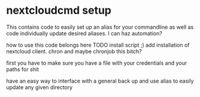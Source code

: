 # nextcloudcmd setup
This contains code to easily set up an alias for your commandline as well as code individually update desired aliases. I can haz automation?

how to use this code belongs here
TODO install script ;) add installation of nextcloud client. chron and maybe chronjob this bitch?

first you have to make sure you have a file with your credentials and your paths for shit

have an easy way to interface with a general back up and use alias to easily update any given directory
